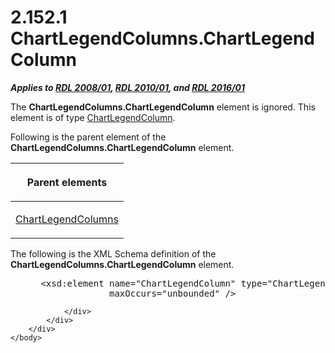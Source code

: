 <html dir="LTR" xmlns:mshelp="http://msdn.microsoft.com/mshelp" xmlns:ddue="http://ddue.schemas.microsoft.com/authoring/2003/5" xmlns:xlink="http://www.w3.org/1999/xlink" xmlns:tool="http://www.microsoft.com/tooltip">
    <head>
        <meta http-equiv="Content-Type" content="text/html; CHARSET=utf-8"></meta>
        <meta name="save" content="history"></meta>
        <title>2.152.1 ChartLegendColumns.ChartLegendColumn</title>
        <xml>
            <mshelp:toctitle title="2.152.1 ChartLegendColumns.ChartLegendColumn"></mshelp:toctitle>
            <mshelp:rltitle title="[MS-RDL]: ChartLegendColumns.ChartLegendColumn"></mshelp:rltitle>
            <mshelp:keyword index="A" term="a2df2b07-d59e-4095-a038-b09efaacd128"></mshelp:keyword>
            <mshelp:attr name="DCSext.ContentType" value="open specification"></mshelp:attr>
            <mshelp:attr name="AssetID" value="a2df2b07-d59e-4095-a038-b09efaacd128"></mshelp:attr>
            <mshelp:attr name="TopicType" value="kbRef"></mshelp:attr>
            <mshelp:attr name="DCSext.Title" value="[MS-RDL]: ChartLegendColumns.ChartLegendColumn" />
        </xml>
    </head>
    <body>
        <div id="header">
            <h1 class="heading">2.152.1 ChartLegendColumns.ChartLegendColumn</h1>
        </div>
        <div id="mainSection">
            <div id="mainBody">
                <div id="allHistory" class="saveHistory"></div>
                <div id="sectionSection0" class="section" name="collapseableSection">
                    

<p><b><i>Applies to </i></b><a href="1e855f94-4617-47e4-b89e-0856c6cb420f.htm"><b><i>RDL 2008/01</i></b></a><b><i>,
</i></b><a href="3428e690-a348-4ec7-8a6a-8efb42d2cdee.htm"><b><i>RDL 2010/01</i></b></a><b><i>,
and </i></b><a href="52ce3983-2bfc-4e72-9359-42aaf5fe4509.htm"><b><i>RDL 2016/01</i></b></a></p>

<p>The <b>ChartLegendColumns.ChartLegendColumn</b> element is
ignored. This element is of type <a href="76ae236d-5e08-4644-a88c-6be3f3a37ace.htm">ChartLegendColumn</a>.</p>

<p>Following is the parent element of the <b>ChartLegendColumns.ChartLegendColumn</b>
element.</p>

<table>
 <thead>
  <tr>
   <th>
   <p>Parent elements</p>
   </th>
  </tr>
 </thead>
 <tr>
  <td>
  <p><a href="b7696cd0-b9a6-4208-a03f-44cfe8219318.htm">ChartLegendColumns</a></p>
  </td>
 </tr>
</table>

<p>The following is the XML Schema definition of the <b>ChartLegendColumns.ChartLegendColumn</b>
element.           </p>

<dl>
<dd>
<div><pre> &lt;xsd:element name=&quot;ChartLegendColumn&quot; type=&quot;ChartLegendColumnType&quot; 
              maxOccurs=&quot;unbounded&quot; /&gt;
</pre></div>
</dd></dl>


                </div>
            </div>
        </div>
    </body>
</html>
